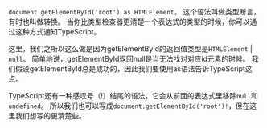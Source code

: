 `document.getElementById('root') as HTMLElement`。 这个语法叫做类型断言，有时也叫做转换。 当你比类型检查器更清楚一个表达式的类型的时候，你可以通过这种方式通知TypeScript。

这里，我们之所以这么做是因为getElementById的返回值类型是`HTMLElement` | `null`。 简单地说，getElementById返回null是当无法找对对应id元素的时候。 我们假设getElementById总是成功的，因此我们要使用as语法告诉TypeScript这点。

TypeScript还有一种感叹号（!）结尾的语法，它会从前面的表达式里移除`null`和`undefined`。 所以我们也可以写成`document.getElementById('root')!`，但在这里我们想写的更清楚些。